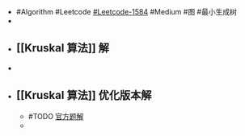 - #Algorithm #Leetcode [#Leetcode-1584](https://leetcode-cn.com/problems/min-cost-to-connect-all-points/) #Medium #图 #最小生成树
-
- ## [[Kruskal 算法]] 解
-
- ## [[Kruskal 算法]] 优化版本解
	- #TODO [官方题解](https://leetcode-cn.com/problems/min-cost-to-connect-all-points/solution/lian-jie-suo-you-dian-de-zui-xiao-fei-yo-kcx7/)
	-